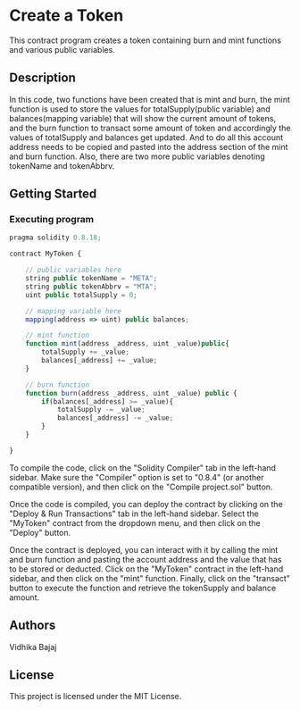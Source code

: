# Create a Token
This contract program creates a token containing burn and mint functions and various public variables.
## Description

In this code, two functions have been created that is mint and burn, the mint function is used to store the values for totalSupply(public variable) and balances(mapping variable) that will show the current amount of tokens, and the burn function to transact some amount of token and accordingly the values of totalSupply and balances get updated. And to do all this account address needs to be copied and pasted into the address section of the mint and burn function. Also, there are two more public variables denoting tokenName and tokenAbbrv.

## Getting Started
### Executing program
       
```javascript
pragma solidity 0.8.18;

contract MyToken {

    // public variables here
    string public tokenName = "META";
    string public tokenAbbrv = "MTA";
    uint public totalSupply = 0;

    // mapping variable here
    mapping(address => uint) public balances;

    // mint function
    function mint(address _address, uint _value)public{
        totalSupply += _value;
        balances[_address] += _value;
    }

    // burn function
    function burn(address _address, uint _value) public {
        if(balances[_address] >= _value){
            totalSupply -= _value;
            balances[_address] -= _value;
        }
    }

}

```

To compile the code, click on the "Solidity Compiler" tab in the left-hand sidebar. Make sure the "Compiler" option is set to "0.8.4" (or another compatible version), and then click on the "Compile project.sol" button.

Once the code is compiled, you can deploy the contract by clicking on the "Deploy & Run Transactions" tab in the left-hand sidebar. Select the "MyToken" contract from the dropdown menu, and then click on the "Deploy" button. 

Once the contract is deployed, you can interact with it by calling the mint and burn function and pasting the account address and the value that has to be stored or deducted. Click on the "MyToken" contract in the left-hand sidebar, and then click on the "mint" function. Finally, click on the "transact" button to execute the function and retrieve the tokenSupply and balance amount.

## Authors
Vidhika Bajaj

## License
This project is licensed under the MIT License.
